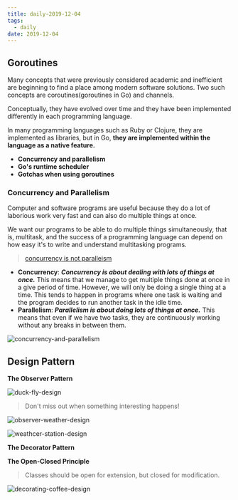 ```yaml
---
title: daily-2019-12-04
tags:
  - daily
date: 2019-12-04
---
```


## Goroutines

Many concepts that were previously considered academic and inefficient are beginning to find a place among modern software solutions. Two such concepts are coroutines(goroutines in Go) and channels.

Conceptually, they have evolved over time and they have been implemented differently in each programming language.

In many programming languages such as Ruby or Clojure, they are implemented as libraries, but in Go, **they are implemented within the language as a native feature.**

- **Concurrency and parallelism**
- **Go's runtime scheduler**
- **Gotchas when using goroutines**

### Concurrency and Parallelism

Computer and software programs are useful because they do a lot of laborious work very fast and can also do multiple things at once.

We want our programs to be able to do multiple things simultaneously, that is, multitask, and the success of a programming language can depend on how easy it's to write and understand multitasking programs.

> [concurrency is not paralleism](https://blog.golang.org/concurrency-is-not-parallelism)

- **Concurrency**: ***Concurrency is about dealing with lots of things at once.*** This means that we manage to get multiple things done at once in a give period of time. However, we will only be doing a single thing at a time. This tends to happen in programs where one task is waiting and the program decides to run another task in the idle time. 
- **Parallelism**: ***Parallelism is about doing lots of things at once.*** This means that even if we have two tasks, they are continuously working without any breaks in between them.

![concurrency-and-parallelism](https://sherlockblaze.com/resources/img/daily/2019-12-04/concurrency-and-parallelism.png)

## Design Pattern

**The Observer Pattern**

![duck-fly-design](https://sherlockblaze.com/resources/img/daily/2019-12-04/duck-fly-design.png)

> Don't miss out when something interesting happens!

![observer-weather-design](https://sherlockblaze.com/resources/img/daily/2019-12-04/observer-weather-design.png)

![weathcer-station-design](https://sherlockblaze.com/resources/img/daily/2019-12-04/weather-station-design.png)

**The Decorator Pattern**

**The Open-Closed Principle**

> Classes should be open for extension, but closed for modification.

![decorating-coffee-design](https://sherlockblaze.com/resources/img/daily/2019-12-04/decorating-coffee-design.png)

